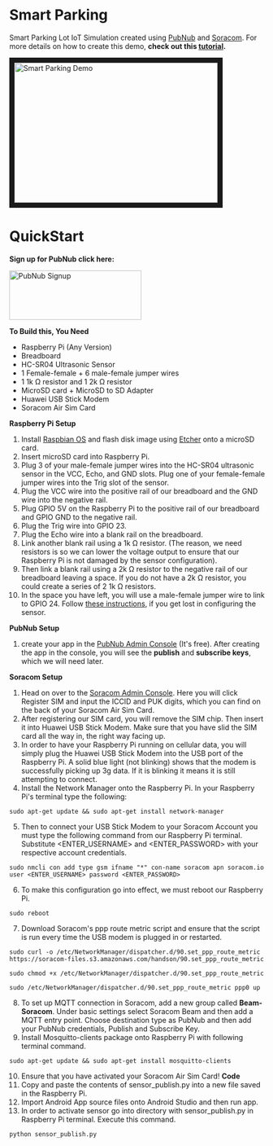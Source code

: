 # Smart Parking

Smart Parking Lot IoT Simulation created using [PubNub](https://www.pubnub.com/) and [Soracom](https://www.soracom.io/en/). For more details on how to create this demo, **check out this [tutorial]().**

<a href="http://www.youtube.com/watch?feature=player_embedded&v=KySPa_D2ne0
" target="_blank"><img src="http://img.youtube.com/vi/KySPa_D2ne0/0.jpg" 
alt="Smart Parking Demo" width="400" height="275" border="10" /></a>

# QuickStart

**Sign up for PubNub click here:**

<a href="https://dashboard.pubnub.com/signup?devrel_gh=Smart-Parking">
    <img alt="PubNub Signup" src="https://i.imgur.com/og5DDjf.png" width=260 height=97/>
</a>

**To Build this, You Need**
- Raspberry Pi (Any Version)
- Breadboard
- HC-SR04 Ultrasonic Sensor
- 1 Female-female + 6 male-female jumper wires
- 1 1k Ω resistor and 1 2k Ω resistor
- MicroSD card + MicroSD to SD Adapter
- Huawei USB Stick Modem
- Soracom Air Sim Card

**Raspberry Pi Setup** 
1. Install [Raspbian OS](https://www.raspberrypi.org/downloads/raspbian/) and flash disk image using [Etcher](https://etcher.io/) onto a microSD card.
2. Insert microSD card into Raspberry Pi. 
3. Plug 3 of your male-female jumper wires into the HC-SR04 ultrasonic sensor in the VCC, Echo, and GND slots. Plug one of your female-female jumper wires into the Trig slot of the sensor.
4. Plug the VCC wire into the positive rail of our breadboard and the GND wire into the negative rail.
5. Plug GPIO 5V on the Raspberry Pi to the positive rail of our breadboard and GPIO GND to the negative rail.
6. Plug the Trig wire into GPIO 23.
7. Plug the Echo wire into a blank rail on the breadboard.
8. Link another blank rail using a 1k Ω resistor. (The reason, we need resistors is so we can lower the voltage output to ensure that our Raspberry Pi is not damaged by the sensor configuration).
9. Then link a blank rail using a 2k Ω resistor to the negative rail of our breadboard leaving a space. If you do not have a 2k Ω resistor, you could create a series of 2 1k Ω resistors.
10. In the space you have left, you will use a male-female jumper wire to link to GPIO 24.
Follow [these instructions](https://www.modmypi.com/blog/hc-sr04-ultrasonic-range-sensor-on-the-raspberry-pi), if you get lost in configuring the sensor. 

**PubNub Setup**
1. create your app in the [PubNub Admin Console](https://admin.pubnub.com/#/login) (It's free). After creating the app in the console, you will see the **publish** and **subscribe keys**, which we will need later.

**Soracom Setup**
1. Head on over to the [Soracom Admin Console](https://console.soracom.io/#/?coverage_type=g). Here you will click Register SIM and input the ICCID and PUK digits, which you can find on the back of your Soracom Air Sim Card.
2. After registering our SIM card, you will remove the SIM chip. Then insert it into Huawei USB Stick Modem. Make sure that you have slid the SIM card all the way in, the right way facing up.
3. In order to have your Raspberry Pi running on cellular data, you will simply plug the Huawei USB Stick Modem into the USB port of the Raspberry Pi. A solid blue light (not blinking) shows that the modem is successfully picking up 3g data. If it is blinking it means it is still attempting to connect.
4. Install the Network Manager onto the Raspberry Pi. In your Raspberry Pi's terminal type the following:
```
sudo apt-get update && sudo apt-get install network-manager
```
5. Then to connect your USB Stick Modem to your Soracom Account you must type the following command from our Raspberry Pi terminal. Substitute <ENTER_USERNAME> and <ENTER_PASSWORD> with your respective account credentials.
```
sudo nmcli con add type gsm ifname "*" con-name soracom apn soracom.io user <ENTER_USERNAME> password <ENTER_PASSWORD>
```
6. To make this configuration go into effect, we must reboot our Raspberry Pi.
```
sudo reboot
```
7. Download Soracom's ppp route metric script and ensure that the script is run every time the USB modem is plugged in or restarted.
```
sudo curl -o /etc/NetworkManager/dispatcher.d/90.set_ppp_route_metric https://soracom-files.s3.amazonaws.com/handson/90.set_ppp_route_metric
```
```
sudo chmod +x /etc/NetworkManager/dispatcher.d/90.set_ppp_route_metric
```
```
sudo /etc/NetworkManager/dispatcher.d/90.set_ppp_route_metric ppp0 up
```
8. To set up MQTT connection in Soracom, add a new group called **Beam-Soracom**. Under basic settings select Soracom Beam and then add a MQTT entry point. Choose destination type as PubNub and then add your PubNub credentials, Publish and Subscribe Key. 
9. Install Mosquitto-clients package onto Raspberry Pi with following terminal command.
```
sudo apt-get update && sudo apt-get install mosquitto-clients
```
10. Ensure that you have activated your Soracom Air Sim Card!
**Code**
1. Copy and paste the contents of sensor_publish.py into a new file saved in the Raspberry Pi.
2. Import Android App source files onto Android Studio and then run app.
3. In order to activate sensor go into directory with sensor_publish.py in Raspberry Pi terminal. Execute this command.
```
python sensor_publish.py
```

